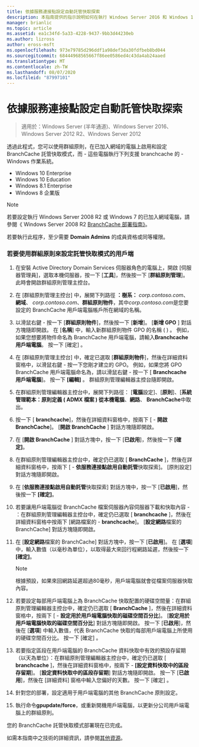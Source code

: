 ```yaml
---
title: 依據服務連接點設定自動託管快取探索
description: 本指南提供的指示說明如何在執行 Windows Server 2016 和 Windows 10 的電腦上，以託管快取模式部署 BranchCache。
manager: brianlic
ms.topic: article
ms.assetid: ea1c34fd-5a33-4228-9437-9bb3d44230eb
ms.author: lizross
author: eross-msft
ms.openlocfilehash: 973e79785d296ddf1a98def3da30fdfbeb8bd044
ms.sourcegitcommit: 68444968565667f86ee0586ed4c43da4ab24aaed
ms.translationtype: MT
ms.contentlocale: zh-TW
ms.lasthandoff: 08/07/2020
ms.locfileid: "87997101"
---
```

#  <a name="configure-client-automatic-hosted-cache-discovery-by-service-connection-point"></a>依據服務連接點設定自動託管快取探索

>適用於：Windows Server (半年通道)、Windows Server 2016、Windows Server 2012 R2、Windows Server 2012

透過此程式，您可以使用群組原則，在已加入網域的電腦上啟用和設定 BranchCache 託管快取模式，而 \- 這些電腦執行下列支援 branchcache 的 \- Windows 作業系統。

- Windows 10 Enterprise
- Windows 10 Education
- Windows 8.1 Enterprise
- Windows 8 企業版

> [!NOTE]
> 若要設定執行 Windows Server 2008 R2 或 Windows 7 的已加入網域電腦，請參閱《 Windows Server 2008 R2 [BranchCache 部署指南》](/previous-versions/windows/it-pro/windows-server-2008-R2-and-2008/ee649232(v=ws.10))。

若要執行此程序，至少需要 **Domain Admins** 的成員資格或同等權限。

### <a name="to-use-group-policy-to-configure-clients-for-hosted-cache-mode"></a>若要使用群組原則來設定託管快取模式的用戶端

1. 在安裝 Active Directory Domain Services 伺服器角色的電腦上，開啟 [伺服器管理員]，選取本機伺服器，按一下 [**工具**]，然後按一下 [**群組原則管理**]。 此時會開啟群組原則管理主控台。

2. 在 [群組原則管理主控台] 中，展開下列路徑 **：樹系：** *corp.contoso.com*、**網域**、 *corp.contoso.com*、**群組原則物件**，其中*corp.contoso.com*是您要設定的 BranchCache 用戶端電腦帳戶所在網域的名稱。

3. 以滑鼠右鍵 \- 按一下 [**群組原則物件**]，然後按一下 [**新增**]。 [**新增 GPO** ] 對話方塊隨即開啟。 在 [**名稱**] 中，輸入新群組原則物件 GPO 的名稱 \( \) 。 例如，如果您想要將物件命名為 BranchCache 用戶端電腦，請輸入**Branchcache 用戶端電腦**。 按一下 [確定]  。

4. 在 [群組原則管理主控台] 中，確定已選取 [**群組原則物件**]，然後在詳細資料窗格中，以滑鼠右鍵 \- 按一下您剛才建立的 GPO。 例如，如果您將 GPO BranchCache 用戶端電腦命名為，請以滑鼠右鍵 \- 按一下 [ **Branchcache 用戶端電腦**]。 按一下 **[編輯]** 。 群組原則管理編輯器主控台隨即開啟。

5. 在群組原則管理編輯器主控台中，展開下列路徑： [**電腦**設定]、[**原則**]、[**系統管理範本：原則定義 \( ADMX 檔案 \) 從本機電腦**、**網路**、 **BranchCache**中取出。

6. 按一下 [ **branchcache**]，然後在詳細資料窗格中，按兩下 [ \- **開啟 BranchCache**]。 [**開啟 BranchCache** ] 對話方塊隨即開啟。

7.  在 [**開啟 BranchCache** ] 對話方塊中，按一下 [**已啟用**]，然後按一下 **[確定]**。

8. 在群組原則管理編輯器主控台中，確定仍已選取 [ **BranchCache** ]，然後在詳細資料窗格中，按兩下 [ \- **依服務連接點啟用自動託管**快取探索]。 [原則設定] 對話方塊隨即開啟。

9. 在 [**依服務連接點啟用自動託管**快取探索] 對話方塊中，按一下 [**已啟用**]，然後按一下 **[確定]**。

10. 若要讓用戶端電腦從 BranchCache 檔案伺服器內容伺服器下載和快取內容 \- ：在群組原則管理編輯器主控台中，確定仍已選取 [ **branchcache** ]，然後在詳細資料窗格中按兩下 [網路檔案的 \- **branchcache**]。 [**設定網路**檔案的 BranchCache] 對話方塊隨即開啟。
11. 在 [**設定網路**檔案的 BranchCache] 對話方塊中，按一下 [**已啟用**]。 在 [**選項**] 中，輸入數值（以毫秒為單位），以取得最大來回行程網路延遲，然後按一下 **[確定]**。

    > [!NOTE]
    > 根據預設，如果來回網路延遲超過80毫秒，用戶端電腦就會從檔案伺服器快取內容。

12. 若要設定每部用戶端電腦上為 BranchCache 快取配置的硬碟空間量：在群組原則管理編輯器主控台中，確定仍已選取 [ **BranchCache** ]，然後在詳細資料窗格中，按兩下 [ \- **設定用於用戶端電腦快取的磁碟空間百分比**]。 [**設定用於用戶端電腦快取的磁碟空間百分比**] 對話方塊隨即開啟。 按一下 [**已啟用**]，然後在 [**選項**] 中輸入數值，代表 BranchCache 快取的每部用戶端電腦上所使用的硬碟空間百分比。 按一下 [確定]  。

13. 若要指定區段在用戶端電腦的 BranchCache 資料快取中有效的預設存留期（以天為單位）：在群組原則管理編輯器主控台中，確定仍已選取 [ **branchcache** ]，然後在詳細資料窗格中，按兩下 \- **[設定資料快取中的區段存留期**]。 [**設定資料快取中的區段存留期**] 對話方塊隨即開啟。 按一下 [**已啟用**]，然後在 [詳細資料] 窗格中輸入您偏好的天數。 按一下 [確定]  。

14. 針對您的部署，設定適用于用戶端電腦的其他 BranchCache 原則設定。

15. 執行命令**gpupdate/force**，或重新開機用戶端電腦，以更新分公司用戶端電腦上的群組原則。

您的 BranchCache 託管快取模式部署現在已完成。

如需本指南中之技術的詳細資訊，請參閱[其他資源](11-Bc-Hcm-additional-resources.md)。